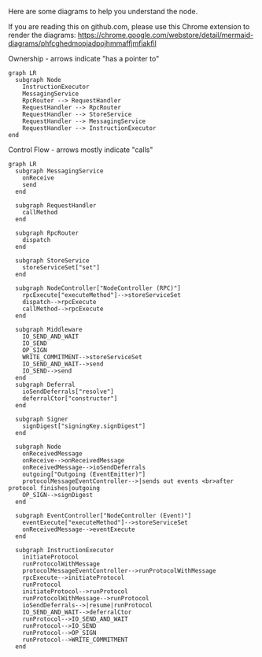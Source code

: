Here are some diagrams to help you understand the node.

If you are reading this on github.com, please use this Chrome extension to render the diagrams: https://chrome.google.com/webstore/detail/mermaid-diagrams/phfcghedmopjadpojhmmaffjmfiakfil

Ownership - arrows indicate "has a pointer to"

```mermaid
graph LR
  subgraph Node
    InstructionExecutor
    MessagingService
    RpcRouter --> RequestHandler
    RequestHandler --> RpcRouter
    RequestHandler --> StoreService
    RequestHandler --> MessagingService
    RequestHandler --> InstructionExecutor
end
```

Control Flow - arrows mostly indicate "calls"

```mermaid
graph LR
  subgraph MessagingService
    onReceive
    send
  end
  
  subgraph RequestHandler
    callMethod
  end
  
  subgraph RpcRouter
    dispatch
  end
  
  subgraph StoreService
    storeServiceSet["set"]
  end
  
  subgraph NodeController["NodeController (RPC)"]
    rpcExecute["executeMethod"]-->storeServiceSet
    dispatch-->rpcExecute
    callMethod-->rpcExecute
  end
  
  subgraph Middleware
    IO_SEND_AND_WAIT
    IO_SEND
    OP_SIGN
    WRITE_COMMITMENT-->storeServiceSet
    IO_SEND_AND_WAIT-->send
    IO_SEND-->send
  end
  subgraph Deferral
    ioSendDeferrals["resolve"]
    deferralCtor["constructor"]
  end
  
  subgraph Signer
    signDigest["signingKey.signDigest"]
  end
  
  subgraph Node
    onReceivedMessage
    onReceive-->onReceivedMessage
    onReceivedMessage-->ioSendDeferrals
    outgoing["Outgoing (EventEmitter)"]
    protocolMessageEventController-->|sends out events <br>after protocol finishes|outgoing
    OP_SIGN-->signDigest
  end
  
  subgraph EventController["NodeController (Event)"]
    eventExecute["executeMethod"]-->storeServiceSet
    onReceivedMessage-->eventExecute
  end
  
  subgraph InstructionExecutor
    initiateProtocol
    runProtocolWithMessage
    protocolMessageEventController-->runProtocolWithMessage
    rpcExecute-->initiateProtocol
    runProtocol
    initiateProtocol-->runProtocol
    runProtocolWithMessage-->runProtocol
    ioSendDeferrals-->|resume|runProtocol
    IO_SEND_AND_WAIT-->deferralCtor
    runProtocol-->IO_SEND_AND_WAIT
    runProtocol-->IO_SEND
    runProtocol-->OP_SIGN
    runProtocol-->WRITE_COMMITMENT
  end
```
